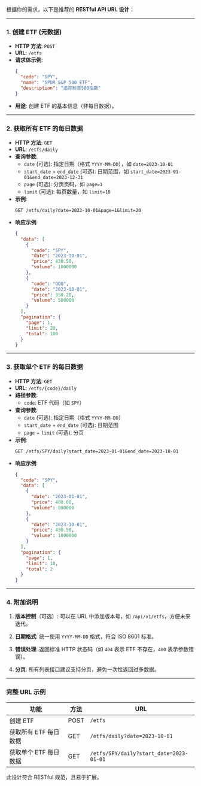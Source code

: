

根据你的需求，以下是推荐的 **RESTful API URL 设计**：

---

### 1. **创建 ETF (元数据)**
- **HTTP 方法**: `POST`
- **URL**: `/etfs`
- **请求体示例**:
  ```json
  {
    "code": "SPY",
    "name": "SPDR S&P 500 ETF",
    "description": "追踪标普500指数"
  }
  ```
- **用途**: 创建 ETF 的基本信息（非每日数据）。

---

### 2. **获取所有 ETF 的每日数据**
- **HTTP 方法**: `GET`
- **URL**: `/etfs/daily`
- **查询参数**:
  - `date` (可选): 指定日期（格式 `YYYY-MM-DD`），如 `date=2023-10-01`
  - `start_date` + `end_date` (可选): 日期范围，如 `start_date=2023-01-01&end_date=2023-12-31`
  - `page` (可选): 分页页码，如 `page=1`
  - `limit` (可选): 每页数量，如 `limit=10`
- **示例**:
  ```
  GET /etfs/daily?date=2023-10-01&page=1&limit=20
  ```
- **响应示例**:
  ```json
  {
    "data": [
      {
        "code": "SPY",
        "date": "2023-10-01",
        "price": 430.50,
        "volume": 1000000
      },
      {
        "code": "QQQ",
        "date": "2023-10-01",
        "price": 350.20,
        "volume": 500000
      }
    ],
    "pagination": {
      "page": 1,
      "limit": 20,
      "total": 100
    }
  }
  ```

---

### 3. **获取单个 ETF 的每日数据**
- **HTTP 方法**: `GET`
- **URL**: `/etfs/{code}/daily`
- **路径参数**:
  - `code`: ETF 代码（如 `SPY`）
- **查询参数**:
  - `date` (可选): 指定日期（格式 `YYYY-MM-DD`）
  - `start_date` + `end_date` (可选): 日期范围
  - `page` + `limit` (可选): 分页
- **示例**:
  ```
  GET /etfs/SPY/daily?start_date=2023-01-01&end_date=2023-10-01
  ```
- **响应示例**:
  ```json
  {
    "code": "SPY",
    "data": [
      {
        "date": "2023-01-01",
        "price": 400.00,
        "volume": 800000
      },
      {
        "date": "2023-10-01",
        "price": 430.50,
        "volume": 1000000
      }
    ],
    "pagination": {
      "page": 1,
      "limit": 10,
      "total": 2
    }
  }
  ```

---

### 4. **附加说明**
1. **版本控制**（可选）:
   可以在 URL 中添加版本号，如 `/api/v1/etfs`，方便未来迭代。

2. **日期格式**:
   统一使用 `YYYY-MM-DD` 格式，符合 ISO 8601 标准。

3. **错误处理**:
   返回标准 HTTP 状态码（如 `404` 表示 ETF 不存在，`400` 表示参数错误）。

4. **分页**:
   所有列表接口建议支持分页，避免一次性返回过多数据。

---

### 完整 URL 示例
| 功能                   | 方法   | URL                                      |
|------------------------|--------|------------------------------------------|
| 创建 ETF               | POST   | `/etfs`                                  |
| 获取所有 ETF 每日数据  | GET    | `/etfs/daily?date=2023-10-01`            |
| 获取单个 ETF 每日数据  | GET    | `/etfs/SPY/daily?start_date=2023-01-01`  |

此设计符合 RESTful 规范，且易于扩展。